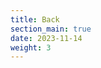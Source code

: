 ```yaml
---
title: Back
section_main: true
date: 2023-11-14
weight: 3
---
```


<script>
    location.href = "jwt"
</script>